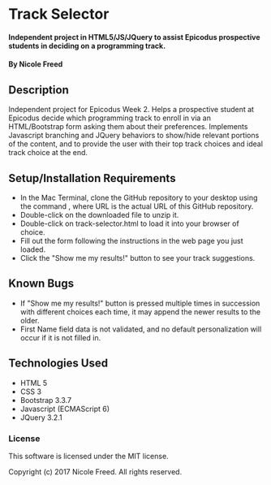 # Track Selector

#### Independent project in HTML5/JS/JQuery to assist Epicodus prospective students in deciding on a programming track.

#### By Nicole Freed

## Description

Independent project for Epicodus Week 2. Helps a prospective student at Epicodus decide which programming track to enroll in via an HTML/Bootstrap form asking them about their preferences. Implements Javascript branching and JQuery behaviors to show/hide relevant portions of the content, and to provide the user with their top track choices and ideal track choice at the end.

## Setup/Installation Requirements

* In the Mac Terminal, clone the GitHub repository to your desktop using the command <git clone URL>, where URL is the actual URL of this GitHub repository.
* Double-click on the downloaded file to unzip it.
* Double-click on track-selector.html to load it into your browser of choice.
* Fill out the form following the instructions in the web page you just loaded.
* Click the "Show me my results!" button to see your track suggestions.


## Known Bugs

* If "Show me my results!" button is pressed multiple times in succession with different choices each time, it may append the newer results to the older.
* First Name field data is not validated, and no default personalization will occur if it is not filled in.

## Technologies Used

* HTML 5
* CSS 3
* Bootstrap 3.3.7
* Javascript (ECMAScript 6)
* JQuery 3.2.1

### License

This software is licensed under the MIT license.

Copyright (c) 2017 Nicole Freed. All rights reserved.
